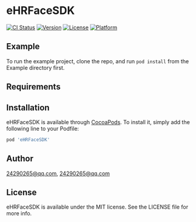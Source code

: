 # eHRFaceSDK

[![CI Status](https://img.shields.io/travis/24290265@qq.com/eHRFaceSDK.svg?style=flat)](https://travis-ci.org/24290265@qq.com/eHRFaceSDK)
[![Version](https://img.shields.io/cocoapods/v/eHRFaceSDK.svg?style=flat)](https://cocoapods.org/pods/eHRFaceSDK)
[![License](https://img.shields.io/cocoapods/l/eHRFaceSDK.svg?style=flat)](https://cocoapods.org/pods/eHRFaceSDK)
[![Platform](https://img.shields.io/cocoapods/p/eHRFaceSDK.svg?style=flat)](https://cocoapods.org/pods/eHRFaceSDK)

## Example

To run the example project, clone the repo, and run `pod install` from the Example directory first.

## Requirements

## Installation

eHRFaceSDK is available through [CocoaPods](https://cocoapods.org). To install
it, simply add the following line to your Podfile:

```ruby
pod 'eHRFaceSDK'
```

## Author

24290265@qq.com, 24290265@qq.com

## License

eHRFaceSDK is available under the MIT license. See the LICENSE file for more info.

